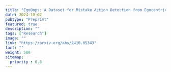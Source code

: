 ```yaml
---
title: "EgoOops: A Dataset for Mistake Action Detection from Egocentric Videos with Procedural Texts"
date: 2024-10-07
pubtype: "Preprint"
featured: true
description: ""
tags: ["Research"]
image: ""
link: "https://arxiv.org/abs/2410.05343"
fact: ""
weight: 500
sitemap:
  priority : 0.8
---
```

